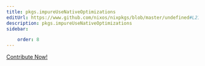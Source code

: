 ```yaml
---
title: pkgs.impureUseNativeOptimizations
editUrl: https://www.github.com/nixos/nixpkgs/blob/master/undefined#L219C34
description: pkgs.impureUseNativeOptimizations
sidebar:

    order: 8
---
```


<a href="https://www.github.com/nixos/nixpkgs/blob/master/undefined#L219C34">Contribute Now!</a>



